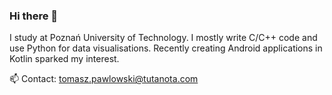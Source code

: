 ### Hi there 👋
I study at Poznań University of Technology. I mostly write C/C++ code and use Python for data visualisations. Recently creating Android applications in Kotlin sparked my interest. 

📫 Contact: tomasz.pawlowski@tutanota.com
<!--
**NiebieskiRekin/NiebieskiRekin** is a ✨ _special_ ✨ repository because its `README.md` (this file) appears on your GitHub profile.

Here are some ideas to get you started:

- 🔭 I’m currently working on ...
- 🌱 I’m currently learning ...
- 👯 I’m looking to collaborate on ...
- 🤔 I’m looking for help with ...
- 💬 Ask me about ...
- 📫 How to reach me: ...
- 😄 Pronouns: ...
- ⚡ Fun fact: ...
-->

